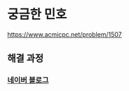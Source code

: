 # 궁금한 민호
https://www.acmicpc.net/problem/1507
## 해결 과정
### [네이버 블로그](https://blog.naver.com/alsrua7222/222606263989)
